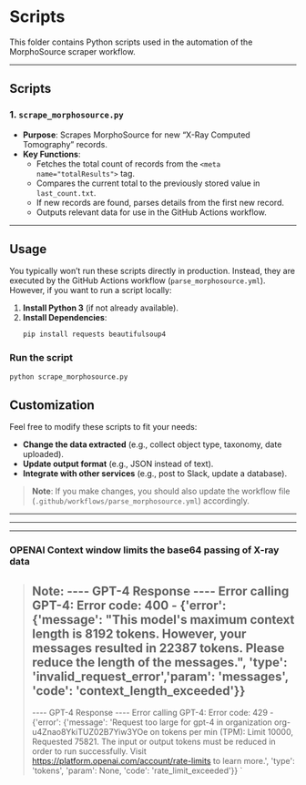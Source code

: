 # Scripts

This folder contains Python scripts used in the automation of the MorphoSource scraper workflow.

---

## Scripts

### 1. `scrape_morphosource.py`
- **Purpose**: Scrapes MorphoSource for new “X-Ray Computed Tomography” records.
- **Key Functions**:
  - Fetches the total count of records from the `<meta name="totalResults">` tag.
  - Compares the current total to the previously stored value in `last_count.txt`.
  - If new records are found, parses details from the first new record.
  - Outputs relevant data for use in the GitHub Actions workflow.

---

## Usage

You typically won’t run these scripts directly in production. Instead, they are executed by the GitHub Actions workflow (`parse_morphosource.yml`). However, if you want to run a script locally:

1. **Install Python 3** (if not already available).
2. **Install Dependencies**:
   ```bash
   pip install requests beautifulsoup4
   ```

### Run the script

```bash
python scrape_morphosource.py
```

## Customization

Feel free to modify these scripts to fit your needs:

- **Change the data extracted** (e.g., collect object type, taxonomy, date uploaded).  
- **Update output format** (e.g., JSON instead of text).  
- **Integrate with other services** (e.g., post to Slack, update a database).  

> **Note**: If you make changes, you should also update the workflow file (`.github/workflows/parse_morphosource.yml`) accordingly.


---
---
---



### OPENAI Context window limits the base64 passing of X-ray data

> **Note**: ---- GPT-4 Response ----
Error calling GPT-4: Error code: 400 - {'error': {'message': "This model's maximum context length is 8192 tokens. However, your messages resulted in 22387 tokens. Please reduce the length of the messages.", 'type': 'invalid_request_error','param': 'messages', 'code': 'context_length_exceeded'}}
> -------
> ---- GPT-4 Response ----
Error calling GPT-4: Error code: 429 - {'error': {'message': 'Request too large for gpt-4 in organization org-u4Znao8YkiTUZ02B7Yiw3YOe on tokens per min (TPM): Limit 10000, Requested 75821. The input or output tokens must be reduced in order to run successfully. Visit https://platform.openai.com/account/rate-limits to learn more.', 'type': 'tokens', 'param': None, 'code': 'rate_limit_exceeded'}}
`
